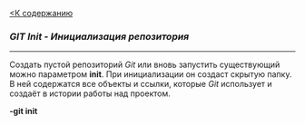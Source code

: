 [<К содержанию](readme.md)

### ***GIT Init - Инициализация репозитория***

---
Создать пустой репозиторий *Git* или вновь запустить  существующий можно параметром **init**. При инициализации он создаст скрытую папку. В ней содержатся все объекты и ссылки, которые *Git* использует и создаёт в истории работы над проектом.

**-git init**
